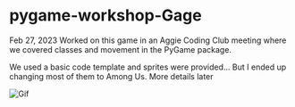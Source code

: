 # pygame-workshop-Gage

Feb 27, 2023
Worked on this game in an Aggie Coding Club meeting where we covered classes and movement in the PyGame package.

We used a basic code template and sprites were provided... But I ended up changing most of them to Among Us. More details later

![Gif](https://github.com/GageHoweTamu/pygame-workshop-Gage/New.gif "Gif2")
